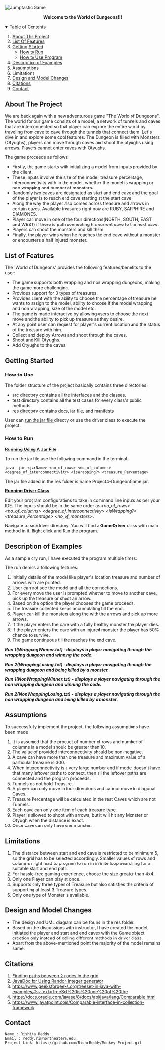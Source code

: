 ![Jumptastic Game](https://cdna.artstation.com/p/assets/images/images/010/248/334/large/jordon-gonzales-jordongonzaleslookdevfinal.jpg?1523394149&dl=1)

  <p align="center">
    <strong>Welcome to the World of Dungeons!!!</strong>
</p>
<!-- TABLE OF CONTENTS -->
<details open="open">
  <summary>Table of Contents</summary>
  <ol>
    <li>
      <a href="#about-the-project">About The Project</a>
    </li>
    <li>
      <a href="#list-of-features">List Of Features</a>
    </li>
    <li>
      <a href="#getting-started">Getting Started</a>
      <ul>
        <li><a href="#how-to-run">How to Run</a></li>
        <li><a href="#installation">How to Use Program</a></li>
      </ul>
    </li>
    <li><a href="#Description">Description of Examples</a></li>
    <li><a href="#assumptions">Assumptions</a></li>
    <li><a href="#limitations">Limitations</a></li>
     <li><a href="#design-and-model-changes">Design and Model Changes</a></li>
    <li><a href="#citations">Citations</a></li>
    <li><a href="#contact">Contact</a></li>
  </ol>
</details>

<!-- ABOUT THE PROJECT -->

## About The Project

We are back again with a new adventurous game "The World of Dungeons". The world for our game consists of a model, a network of tunnels and caves that are interconnected so that player can explore the entire world by traveling from cave to cave through the tunnels that connect them. Let's dive in and explore some cool features. The Dungeon is filled with Monsters (Otyughs), players can move through
caves and shoot the otyughs using arrows. Players cannot enter caves with Otyughs.

The game proceeds as follows:

* Firstly, the game starts with initializing a model from inputs provided by the client.
* These inputs involve the size of the model, treasure percentage, interconnectivity with in the model, whether the model is wrapping or non wrapping and number of monsters.
* Randomly two caves are designated as start and end cave and the goal of the player is to reach end cave starting at the start cave.
* Along the way the player also comes across treasure and arrows in certain caves. Available treasures right now are RUBY, SAPPHIRE and DIAMONDS. 
* Player can move in one of the four directions(NORTH, SOUTH, EAST and WEST) if there is path connecting his current cave to the next cave.
* Players can shoot the monsters and kill them.
* Finally, the player wins when he reaches the end cave without a monster or encounters a half injured monster.

<!-- List of Features -->

## List of Features

The 'World of Dungeons' provides the following features/benefits to the user:

* The game supports both wrapping and non wrapping dungeons, making the game more challenging.
* Provides support for 3 types of treasures.
* Provides client with the ability to choose the percentage of treasure he wants to assign to the model, ability to choose if the model wrapping and non wrapping, size of the model etc.
* The game is made interactive by allowing users to choose the next move and the ability to pick up treasure as they desire.
* At any point user can request for player's current location and the status of the treasure with him.
* Collect and deploy Arrows and shoot through the caves.
* Shoot and Kill Otyughs.
* Add Otyughs to the caves.

<!-- Getting Started -->

## Getting Started

### How to Use

The folder structure of the project basically contains three directories.

* src directory contains all the interfaces and the classes.
* test directory contains all the test cases for every class's public methods.
* res directory contains docs, jar file, and manifests

User can <a href="#run-the-jar"> run the jar file </a> directly or use the driver class to execute
the project.

<!-- run-the-jar -->

### How to Run

<strong><u> Running Using A Jar File </u></strong>

To run the jar file use the following command in the terminal.

```
java -jar <jarName> <no_of_rows> <no_of_columns> <degree_of_interconnectivity> <isWrapping?> <treasure_Percentage>
```

The jar file added in the res folder is name Project4-DungeonGame.jar.

<strong> <u> Running Driver Class </u> </strong>

Edit your program configurations to take in command line inputs as per your IDE. The inputs should be in the same order as <i> <no_of_rows> <no_of_columns> <degree_of_interconnectivity> <isWrapping?> <treasure_Percentage> <no_of_monsters></i>.

Navigate to src/driver directory. You will find a **GameDriver** class with main method in it.
Right click and Run the program.

<!-- Description of Examples-->

## Description of Examples

As a sample dry run, I have executed the program multiple times:

The run demos a following features:
1. Initially details of the model like player's location treasure and number of arrows with are printed. 
2. User can not see the model and all the connections.
3. For every move the user is prompted whether to move to another cave, pick up the treasure or shoot an arrow.
4. Based on the option the player chooses the game proceeds. 
5. The treasure collected keeps accumulating till the end. 
6. Player can kill the monsters along the with the arrows and pick up more arrows.
7. If the player enters the cave with a fully healthy monster the player dies.
8. If the player enters the cave with an injured monster the player has 50% chance to survive.
9. The game continuous till the reaches the end cave.

<b><i> Run 1(WrappingWinner.txt) - displays a player navigating through the wrapping dungeon and winning the code. </i></b>

<b><i> Run 2(WrappingLosing.txt) - displays a player navigating through the wrapping dungeon and being killed by a monster. </i></b>

<b><i> Run 1(NonWrappingWinner.txt) - displays a player navigating through the non wrapping dungeon and winning the code. </i></b>

<b><i> Run 2(NonWrappingLosing.txt) - displays a player navigating through the non wrapping dungeon and being killed by a monster. </i></b>

<!-- Assumptions -->

## Assumptions

To successfully implement the project, the following assumptions have been made

1. It is assumed that the product of number of rows and number of columns in a model should be greater than 10.
2. The value of provided interconnectivity should be non-negative.
3. A cave can have more than one treasure and maximum value of a particular treasure is 300.
4. When interconnectivity is a very large number and if model doesn't have that many leftover paths to connect, then all the leftover paths are connected and the program proceeds.
5. Tunnels do not hold Treasure.
6. A player can only move in four directions and cannot move in diagonal Caves.
7. Treasure Percentage will be calculated in the rest Caves which are not Tunnels.
8. Each cave can only one item of each treasure type.
9. Player is allowed to shoot with arrows, but it will hit any Monster or Otyugh when the distance is exact.
10. Once cave can only have one monster.

<!-- Limitations -->
## Limitations

1. The distance between start and end cave is restricted to be minimum 5, so the grid has to be selected accordingly. Smaller values of rows and columns might lead to program to run in infinite loop searching for a suitable start and end path.
2. For hassle-free gaming experience, choose the size greater than 4x4.
3. Only one Player can play at once.
4. Supports only three types of Treasure but also satisfies the criteria of supporting at least 3 Treasure types.
5. Only one type of Monster is available.


<!-- Design and Model Changes -->

## Design and Model Changes

* The design and UML diagram can be found in the res folder.
* Based on the discussions with instructor, I have created the model, initiated the player and start and end caves with the Game object creation only instead of calling different methods in driver class.
* Apart from the above-mentioned point the majority of the model remains same. 

<!-- Citations -->

## Citations
1. [Finding paths between 2 nodes in the grid](https://www.geeksforgeeks.org/find-paths-given-source-destination/)
2. [JavaDoc for Using Randon Integer generator](https://docs.oracle.com/javase/8/docs/api/java/util/Random.html)
3. https://www.geeksforgeeks.org/treeset-in-java-with-examples/#:~:text=TreeSet%20is%20one%20of%20the
5. https://docs.oracle.com/javase/8/docs/api/java/lang/Comparable.html
6. https://www.javatpoint.com/Comparable-interface-in-collection-framework

<!-- Contact -->

## Contact

```
Name : Rishita Reddy
Email : reddy.ri@northeatern.edu
Project Link: https://github.com/RishrReddy/Monkey-Project.git
```